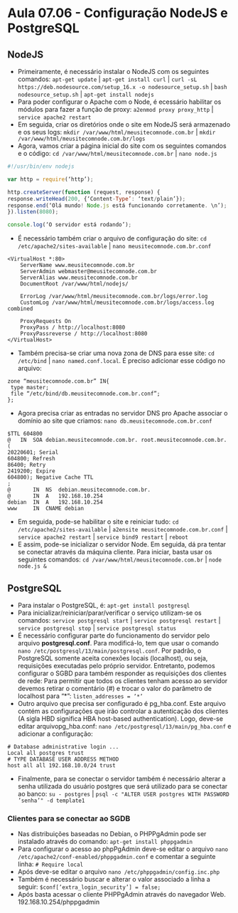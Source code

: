 # Aula 07.06 - Configuração NodeJS e PostgreSQL
## NodeJS
* Primeiramente, é necessário instalar o NodeJS com os seguintes comandos:
`apt-get update` | `apt-get install curl` | `curl -sL https://deb.nodesource.com/setup_16.x -o nodesource_setup.sh` |  `bash nodesource_setup.sh` | `apt-get install nodejs`
* Para poder configurar o Apache com o Node, é ecessário habilitar os módulos para fazer a função de proxy: `a2enmod proxy proxy_http` | 
`service apache2 restart`
* Em seguida, criar os diretórios onde o site em NodeJS será armazenado e os seus logs: `mkdir /var/www/html/meusitecomnode.com.br` | 
`mkdir /var/www/html/meusitecomnode.com.br/logs`
* Agora, vamos criar a página inicial do site com os seguintes comandos e o código: `cd /var/www/html/meusitecomnode.com.br` | 
`nano node.js`
```js
#!/usr/bin/env nodejs

var http = require(‘http’);

http.createServer(function (request, response) {
response.writeHead(200, {‘Content-Type’: ‘text/plain’});
response.end(‘Olá mundo! Node.js está funcionando corretamente. \n’);
}).listen(8080);

console.log(‘O servidor está rodando’); 
```
* É necessário também criar o arquivo de configuração do site: `cd /etc/apache2/sites-available` | `nano meusitecomnode.com.br.conf`
```
<VirtualHost *:80>
    ServerName www.meusitecomnode.com.br
    ServerAdmin webmaster@meusitecomnode.com.br
    ServerAlias www.meusitecomnode.com.br
    DocumentRoot /var/www/html/nodejs/

    ErrorLog /var/www/html/meusitecomnode.com.br/logs/error.log
    CustomLog /var/www/html/meusitecomnode.com.br/logs/access.log combined

    ProxyRequests On
    ProxyPass / http://localhost:8080
    ProxyPassreverse / http://localhost:8080
</VirtualHost> 

```
* Também precisa-se criar uma nova zona de DNS para esse site: `cd /etc/bind` | `nano named.conf.local`. É preciso adicionar esse código no arquivo:
```
zone “meusitecomnode.com.br” IN{
 type master;
 file “/etc/bind/db.meusitecomnode.com.br.conf”;
};
```
* Agora precisa criar as entradas no servidor DNS pro Apache associar o domínio ao site que criamos: `nano db.meusitecomnode.com.br.conf`
```
$TTL 604800
@   IN  SOA debian.meusitecomnode.com.br. root.meusitecomnode.com.br. (
20220601; Serial
604800; Refresh
86400; Retry
2419200; Expire
604800); Negative Cache TTL
;
@       IN  NS  debian.meusitecomnode.com.br.
@       IN  A   192.168.10.254
debian  IN  A   192.168.10.254
www     IN  CNAME debian
```
* Em seguida, pode-se habilitar o site e reiniciar tudo: `cd /etc/apache2/sites-available` | `a2ensite meusitecomnode.com.br.conf` | `service apache2 restart` | `service bind9 restart` | `reboot`
* E assim, pode-se inicializar o servidor Node. Em seguida, dá pra tentar se conectar através da máquina cliente. Para iniciar, basta usar os seguintes comandos: `cd /var/www/html/meusitecomnode.com.br` | `node node.js &`

## PostgreSQL
* Para instalar o PostgreSQL, é: `apt-get install postgresql`
* Para inicializar/reiniciar/parar/verificar o serviço utilizam-se os comandos: `service postgresql start` | `service postgresql restart` | `service postgresql stop` | `service postgresql status `
* É necessário configurar parte do funcionamento do servidor pelo arquivo **postgresql.conf**. Para modificá-lo, tem que usar o comando `nano /etc/postgresql/13/main/postgresql.conf`. Por padrão, o PostgreSQL somente aceita conexões locais (localhost), ou seja, requisições
executadas pelo próprio servidor. Entretanto, podemos configurar o SGBD para também responder as
requisições dos clientes de rede:
Para permitir que todos os clientes tenham acesso ao servidor devemos retirar o comentário (#) e
trocar o valor do parâmetro de localhost para “*”: `listen_addresses = ’*’`
* Outro arquivo que precisa ser configurado é pg_hba.conf. Este arquivo contém as configurações que
irão controlar a autenticação dos clientes (A sigla HBD significa HBA host-based authentication).
Logo, deve-se editar arquivopg_hba.conf: `nano /etc/postgresql/13/main/pg_hba.conf` e adicionar a configuração: 
```
# Database administrative login ...
Local all postgres trust
# TYPE DATABASE USER ADDRESS METHOD
host all all 192.168.10.0/24 trust
```
* Finalmente, para se conectar o servidor também é necessário alterar a senha utilizada do usuário
postgres que será utilizado para se conectar ao banco: `su - postgres` | `psql -c "ALTER USER postgres WITH PASSWORD ’senha’" -d template1`
### Clientes para se conectar ao SGDB
* Nas distribuições baseadas no Debian, o PHPPgAdmin pode ser instalado através do comando:
`apt-get install phppgadmin`
* Para configurar o acesso ao phpPgAdmin deve-se editar o arquivo `nano /etc/apache2/conf-enabled/phppgadmin.conf` e comentar a seguinte linha: `# Require local`
* Após deve-se editar o arquivo `nano /etc/phppgadmin/config.inc.php`
* Também é necessário buscar e alterar o valor associado a linha a seguir: `$conf[’extra_login_security’] = false;`
* Após basta acessar o cliente PHPPgAdmin através do navegador Web. 192.168.10.254/phppgadmin
